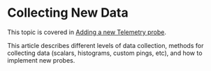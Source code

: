 # Collecting New Data

This topic is covered in
[Adding a new Telemetry probe](https://developer.mozilla.org/en-US/docs/Mozilla/Performance/Adding_a_new_Telemetry_probe).

This article describes different levels of data collection,
methods for collecting data (scalars, histograms, custom pings, etc),
and how to implement new probes.
